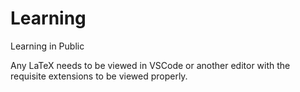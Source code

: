 # Learning
Learning in Public

Any LaTeX needs to be viewed in VSCode or another editor with the requisite extensions to be viewed properly.